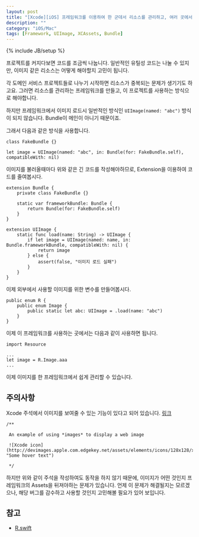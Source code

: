 ```yaml
---
layout: post
title: "[Xcode][iOS] 프레임워크를 이용하여 한 군데서 리소스를 관리하고, 여러 곳에서 리소스 사용하기"
description: ""
category: "iOS/Mac"
tags: [Framework, UIImage, XCAssets, Bundle]
---
```

{% include JB/setup %}

프로젝트를 커지다보면 코드를 조금씩 나눕니다. 일반적인 유틸성 코드는 나눌 수 있지만, 이미지 같은 리소스는 어떻게 해야할지 고민이 됩니다.

각 도메인 서비스 프로젝트들로 나누기 시작하면 리소스가 중복되는 문제가 생기기도 하고요. 그러면 리소스를 관리하는 프레임워크를 만들고, 이 프로젝트를 사용하는 방식으로 해야합니다.

하지만 프레임워크에서 이미지 로드시 일반적인 방식인 `UIImage(named: "abc")` 방식이 되지 않습니다. Bundle이 메인이 아니기 때문이죠. 

그래서 다음과 같은 방식을 사용합니다.

```
class FakeBundle {}

let image = UIImage(named: "abc", in: Bundle(for: FakeBundle.self), compatibleWith: nil)
```

이미지를 불러올때마다 위와 같은 긴 코드를 작성해야하므로, Extension을 이용하여 코드를 줄여봅시다.

```
extension Bundle {
    private class FakeBundle {}
    
    static var frameworkBundle: Bundle {
        return Bundle(for: FakeBundle.self)
    }
}

extension UIImage {
    static func load(name: String) -> UIImage {
        if let image = UIImage(named: name, in: Bundle.frameworkBundle, compatibleWith: nil) {
            return image
        } else {
            assert(false, "이미지 로드 실패")
        }
    }
}
```

이제 외부에서 사용할 이미지를 위한 변수를 만들어봅시다.

```
public enum R {
    public enum Image {
        public static let abc: UIImage = .load(name: "abc")
    }
}
```

이제 이 프레임워크를 사용하는 곳에서는 다음과 같이 사용하면 됩니다.

```
import Resource

...
let image = R.Image.aaa
...
```

이제 이미지를 한 프레임워크에서 쉽게 관리할 수 있습니다.<br/>

## 주의사항

Xcode 주석에서 이미지를 보여줄 수 있는 기능이 있다고 되어 있습니다. [링크](https://developer.apple.com/library/archive/documentation/Xcode/Reference/xcode_markup_formatting_ref/Images.html)

```
/**
 
 An example of using *images* to display a web image
 
 ![Xcode icon](http://devimages.apple.com.edgekey.net/assets/elements/icons/128x128/xcode.png "Some hover text")
 
 */
```

하지만 위와 같이 주석을 작성하여도 동작을 하지 않기 때문에, 이미지가 어떤 것인지 프레임워크의 Assets을 뒤져야하는 문제가 있습니다. 언제 이 문제가 해결될지는 모르겠으나, 해당 버그를 감수하고 사용할 것인지 고민해볼 필요가 있어 보입니다.

## 참고
* [R.swift](https://github.com/mac-cain13/R.swift)